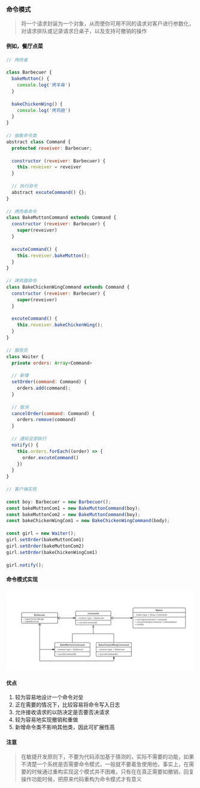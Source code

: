### 命令模式

> 将一个请求封装为一个对象，从而使你可用不同的请求对客户进行参数化，对请求排队或记录请求日桌子，以及支持可撤销的操作

#### 例如，餐厅点菜

```js
// 烤肉者

class Barbecuer {
  bakeMutton() {
    console.log('烤羊串')
  }

  bakeChickenWing() {
    console.log('烤鸡翅')
  }
}

// 抽象命令类
abstract class Command {
  protected reveiver: Barbecuer;

  constructor (reveiver: Barbecuer) {
    this.reveiver = reveiver
  }

  // 执行命令
  abstract excuteCommand() {};
}

// 烤肉串命令
class BakeMuttonCommand extends Command {
  constructor (reveiver: Barbecuer) {
    super(reveiver)
  }

  excuteCommand() {
    this.reveiver.bakeMutton();
  }
}

// 烤鸡翅命令
class BakeChickenWingCommand extends Command {
  constructor (reveiver: Barbecuer) {
    super(reveiver)
  }

  excuteCommand() {
    this.reveiver.bakeChickenWing();
  }
}

// 服务员
class Waiter {
  private orders: Array<Command>

  // 新增
  setOrder(command: Command) {
    orders.add(command);
  }

  // 取消
  cancelOrder(command: Command) {
    orders.remove(command)
  }

  // 通知全部执行
  notify() {
    this.orders.forEach((order) => {
      order.excuteCommand()
    })
  }
}

// 客户端实现

const boy: Barbecuer = new Barbecuer();
const bakeMuttonCom1 = new BakeMuttonCommand(boy);
const bakeMuttonCom2 = new BakeMuttonCommand(boy);
const bakeChickenWingCom1 = new BakeChickenWingCommand(body);

const girl = new Waiter();
girl.setOrder(bakeMuttonCom1)
girl.setOrder(bakeMuttonCom2)
girl.setOrder(bakeChickenWingCom1)

girl.notify();
```

#### 命令模式实现

 ![avatar](./images/23.png)

#### 优点

1. 较为容易地设计一个命令对垒
2. 正在需要的情况下，比较容易将命令写入日志
3. 允许接收请求的以防决定是否要否决请求
4. 较为容易地实现撤销和重做
5. 新增命令类不影响其他类，因此可扩展性高
  
#### 注意

> 在敏捷开发原则下，不要为代码添加基于猜测的，实际不需要的功能，如果不清楚一个系统是否需要命令模式，一般就不要着急使用他，事实上，在需要的时候通过重构实现这个模式并不困难，只有在在真正需要如撤销，回复操作功能时候，把原来代码重构为命令模式才有意义
